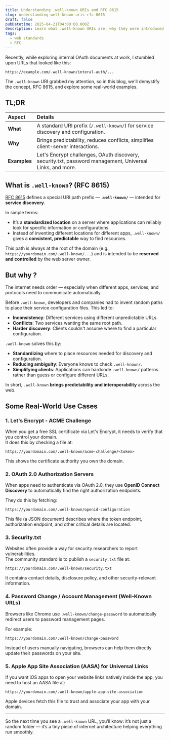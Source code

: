 ```yaml
---
title: Understanding .well-known URIs and RFC 8615
slug: understanding-well-known-uris-rfc-8615
draft: false
pubDatetime: 2025-04-21T04:00:00.000Z
description: Learn what .well-known URIs are, why they were introduced through RFC 8615, and explore real-world use cases like Let's Encrypt, OAuth discovery, and more.
tags:
  - web standards
  - RFC
---
```


Recently, while exploring internal OAuth documents at work, I stumbled upon URLs that looked like this:

```
https://example.com/.well-known/interal-auth/...
```

The `.well-known` URI grabbed my attention, so in this blog, we'll demystify the concept, RFC 8615, and explore some real-world examples.


## TL;DR

| Aspect | Details |
|:---|:---|
| **What** | A standard URI prefix (`/.well-known/`) for service discovery and configuration. |
| **Why** | Brings predictability, reduces conflicts, simplifies client-server interactions. |
| **Examples** | Let's Encrypt challenges, OAuth discovery, security.txt, password management, Universal Links, and more. |


## What is `.well-known`? (RFC 8615)

[RFC 8615](https://datatracker.ietf.org/doc/html/rfc8615) defines a special URI path prefix — **`.well-known/`** — intended for **service discovery**. 

In simple terms:
- It’s a **standardized location** on a server where applications can reliably look for specific information or configurations.
- Instead of inventing different locations for different apps, `.well-known/` gives a **consistent, predictable** way to find resources.

This path is always at the root of the domain (e.g., `https://yourdomain.com/.well-known/...`) and is intended to be **reserved and controlled** by the web server owner.

## But why ?

The internet needs order — especially when different apps, services, and protocols need to communicate automatically.

Before `.well-known`, developers and companies had to invent random paths to place their service configuration files. This led to:
- **Inconsistency**: Different services using different unpredictable URLs.
- **Conflicts**: Two services wanting the same root path.
- **Harder discovery**: Clients couldn't assume where to find a particular configuration.

`.well-known` solves this by:
- **Standardizing** where to place resources needed for discovery and configuration.
- **Reducing ambiguity**: Everyone knows to check `.well-known/`.
- **Simplifying clients**: Applications can hardcode `.well-known/` patterns rather than guess or configure different URLs.

In short, `.well-known` **brings predictability and interoperability** across the web.


## Some Real-World Use Cases

### 1. **Let's Encrypt - ACME Challenge**
When you get a free SSL certificate via Let's Encrypt, it needs to verify that you control your domain.  
It does this by checking a file at:

```
https://yourdomain.com/.well-known/acme-challenge/<token>
```

This shows the certificate authority you own the domain.



### 2. **OAuth 2.0 Authorization Servers**
When apps need to authenticate via OAuth 2.0, they use **OpenID Connect Discovery** to automatically find the right authorization endpoints.

They do this by fetching:

```
https://yourdomain.com/.well-known/openid-configuration
```

This file (a JSON document) describes where the token endpoint, authorization endpoint, and other critical details are located.



### 3. **Security.txt**
Websites often provide a way for security researchers to report vulnerabilities.  
The community standard is to publish a `security.txt` file at:

```
https://yourdomain.com/.well-known/security.txt
```

It contains contact details, disclosure policy, and other security-relevant information.



### 4. **Password Change / Account Management (Well-Known URLs)**
Browsers like Chrome use `.well-known/change-password` to automatically redirect users to password management pages.

For example:

```
https://yourdomain.com/.well-known/change-password
```

Instead of users manually navigating, browsers can help them directly update their passwords on your site.



### 5. **Apple App Site Association (AASA) for Universal Links**
If you want iOS apps to open your website links natively inside the app, you need to host an AASA file at:

```
https://yourdomain.com/.well-known/apple-app-site-association
```

Apple devices fetch this file to trust and associate your app with your domain.

---

So the next time you see a `.well-known` URL, you’ll know: it’s not just a random folder — it’s a tiny piece of internet architecture helping everything run smoothly.